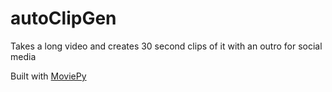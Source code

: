 # autoClipGen
Takes a long video and creates 30 second clips of it with an outro for social media

Built with [MoviePy](https://pypi.org/project/moviepy/)

